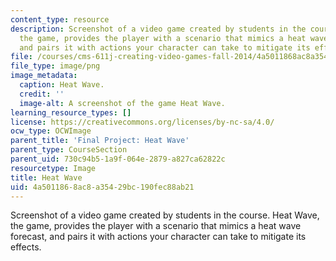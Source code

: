 ```yaml
---
content_type: resource
description: Screenshot of a video game created by students in the course. Heat Wave,
  the game, provides the player with a scenario that mimics a heat wave forecast,
  and pairs it with actions your character can take to mitigate its effects.
file: /courses/cms-611j-creating-video-games-fall-2014/4a5011868ac8a35429bc190fec88ab21_heatwave.png
file_type: image/png
image_metadata:
  caption: Heat Wave.
  credit: ''
  image-alt: A screenshot of the game Heat Wave.
learning_resource_types: []
license: https://creativecommons.org/licenses/by-nc-sa/4.0/
ocw_type: OCWImage
parent_title: 'Final Project: Heat Wave'
parent_type: CourseSection
parent_uid: 730c94b5-1a9f-064e-2879-a827ca62822c
resourcetype: Image
title: Heat Wave
uid: 4a501186-8ac8-a354-29bc-190fec88ab21
---
```

Screenshot of a video game created by students in the course. Heat Wave, the game, provides the player with a scenario that mimics a heat wave forecast, and pairs it with actions your character can take to mitigate its effects.